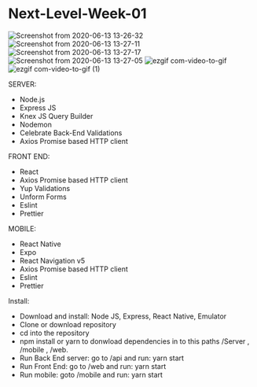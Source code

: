 # Next-Level-Week-01
![Screenshot from 2020-06-13 13-26-32](https://user-images.githubusercontent.com/62811999/84574240-89a38880-ad7b-11ea-8daa-538a55f14062.png)
![Screenshot from 2020-06-13 13-27-11](https://user-images.githubusercontent.com/62811999/84574247-90320000-ad7b-11ea-8df0-7dd5c4c40ba4.png)
![Screenshot from 2020-06-13 13-27-17](https://user-images.githubusercontent.com/62811999/84574251-91fbc380-ad7b-11ea-879f-9d0c70db743f.png)
![Screenshot from 2020-06-13 13-27-05](https://user-images.githubusercontent.com/62811999/84574245-8e683c80-ad7b-11ea-8c50-1228d1ff93bf.png)
![ezgif com-video-to-gif](https://user-images.githubusercontent.com/62811999/84574629-020b4900-ad7e-11ea-9ccb-ef819e045511.gif)
![ezgif com-video-to-gif (1)](https://user-images.githubusercontent.com/62811999/84574652-367f0500-ad7e-11ea-9ccf-42ce3206d0ba.gif)

SERVER:
- Node.js
- Express JS
- Knex JS Query Builder
- Nodemon
- Celebrate Back-End Validations
- Axios Promise based HTTP client

FRONT END:
- React
- Axios Promise based HTTP client
- Yup Validations
- Unform Forms
- Eslint
- Prettier

MOBILE:
- React Native
- Expo
- React Navigation v5
- Axios Promise based HTTP client
- Eslint
- Prettier

Install:

- Download and install: Node JS, Express, React Native, Emulator
- Clone or download repository
- cd into the repository
- npm install or yarn to donwload dependencies in to this paths /Server , /mobile , /web.
- Run Back End server: go to /api and run: yarn start
- Run Front End: go to /web and run: yarn start
- Run mobile: goto /mobile and run: yarn start
